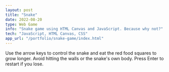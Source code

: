 ```yaml
---
layout: post
title: "Snake"
date: 2022-08-20
type: Web Game
info: "Snake game using HTML Canvas and JavaScript. Because why not?"
tech: "JavaScript, HTML Canvas, CSS"
app_url: "/portfolio/snake-game/index.html"
---
```


Use the arrow keys to control the snake and eat the red food squares to grow longer. Avoid hitting the walls or the snake's own body. Press Enter to restart if you lose.
